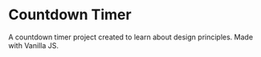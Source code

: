 # Countdown Timer

A countdown timer project created to learn about design principles.
Made with Vanilla JS.
